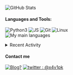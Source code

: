 ![GitHub Stats](https://github-readme-stats.vercel.app/api?username=xavipk&hide_border=true&count_private=true&show_icons=true&theme=dark)

#### Languages and Tools:
![Python3](https://img.shields.io/badge/-Py3-000000?style=for-the-badge&logo=Python&logoColor=cyan)
![JS](https://img.shields.io/badge/-JS-000000?style=for-the-badge&logo=JavaScript&logoColor=yellow)
![Git](https://img.shields.io/badge/-Git-000000?style=for-the-badge&logo=Git&logoColor=red)
![Linux](https://img.shields.io/badge/-Linux-000000?style=for-the-badge&logo=Linux&logoColor=white)<br/>
![My main languages](https://github-readme-stats.vercel.app/api/top-langs/?username=xavipk&hide_border=true&hide=stars&theme=dark&show_icons=true&layout=compact)

<details>
  <summary>Recent Activity</summary>

### None. (for now 😅)
</details>

#### Contact me
[![Blog?](https://img.shields.io/badge/-Blog-000000?style=for-the-badge&logo=rss&logoColor=red)][website]
[![twitter : @x4v1pk](https://img.shields.io/badge/%40x4v1pk-000000?style=for-the-badge&logo=twitter&logoColor=cyan)][twitter]
<!--[![email : xavipk@pm.me](https://img.shields.io/badge/-xavipk%40pm%2Eme-000000?style=for-the-badge&logo=protonmail&logoColor=blueviolet)](mailto:xavipk@pm.me)-->

[website]: https://xavipk.github.io/refactored-memory/
[twitter]: https://twitter.com/x4v1pk
